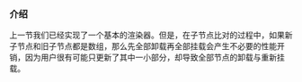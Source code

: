 ### 介绍

上一节我们已经实现了一个基本的渲染器。但是，在子节点比对的过程中，如果新子节点和旧子节点都是数组，那么先全部卸载再全部挂载会产生不必要的性能开销，因为用户很有可能只更新了其中一小部分，却导致全部节点的卸载与重新挂载。

### 